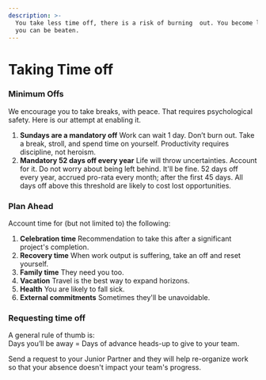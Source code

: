 ```yaml
---
description: >-
  You take less time off, there is a risk of burning  out. You become lazy, and
  you can be beaten.
---
```


# Taking Time off

### Minimum Offs

We encourage you to take breaks, with peace. That requires psychological safety. Here is our attempt at enabling it.

1. **Sundays are a mandatory off** Work can wait 1 day. Don’t burn out. Take a break, stroll, and spend time on yourself.    Productivity requires discipline, not heroism.  
2. **Mandatory 52 days off every year**  Life will throw uncertainties. Account for it. Do not worry about being left behind. It'll be fine.  52 days off every year, accrued pro-rata every month; after the first 45 days. All days off above this threshold are likely to cost lost opportunities.

### 

### Plan Ahead

Account time for \(but not limited to\) the following:

1. **Celebration time** Recommendation to take this after a significant project's completion.
2. **Recovery time** When work output is suffering, take an off and reset yourself. 
3. **Family time** They need you too. 
4. **Vacation** Travel is the best way to expand horizons.
5. **Health** You are likely to fall sick. 
6. **External commitments** Sometimes they'll be unavoidable.

### 

### Requesting time off

A general rule of thumb is:  
Days you’ll be away = Days of advance heads-up to give to your team.

Send a request to your Junior Partner and they will help re-organize work so that your absence doesn't impact your team's progress.

